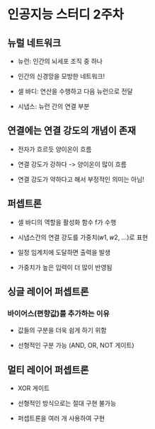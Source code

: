 # 인공지능 스터디 2주차
##  뉴럴 네트워크

- 뉴런: 인간의 뇌세포 조직 중 하나

- 인간의 신경망을 모방한 네트워크!

- 셀 바디: 연산을 수행하고 다음 뉴런으로 전달

- 시냅스: 뉴런 간의 연결 부분

## 연결에는 연결 강도의 개념이 존재

- 전자가 흐르듯 양이온이 흐름

- 연결 강도가 강하다 -> 양이온이 많이 흐름

- 연결 강도가 약하다고 해서 부정적인 의미는 아님!

## 퍼셉트론
- 셀 바디의 역할을 활성화 함수 f가 수행

- 시냅스간의 연결 강도를 가중치(𝑤1, 𝑤2, …)로 표현

- 일정 임계치에 도달하면 출력을 발생

- 가중치가 높은 입력이 더 많이 반영됨

## 싱글 레이어 퍼셉트론
### 바이어스(편향값)를 추가하는 이유

- 값들의 구분을 더욱 쉽게 하기 위함

- 선형적인 구분 가능 (AND, OR, NOT 게이트)

## 멀티 레이어 퍼셉트론

- XOR 게이트

- 선형적인 방식으로는 절대 구현 불가능

- 퍼셉트론을 여러 개 사용하여 구현

